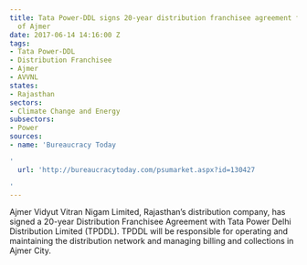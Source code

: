```yaml
---
title: Tata Power-DDL signs 20-year distribution franchisee agreement for the city
  of Ajmer
date: 2017-06-14 14:16:00 Z
tags:
- Tata Power-DDL
- Distribution Franchisee
- Ajmer
- AVVNL
states:
- Rajasthan
sectors:
- Climate Change and Energy
subsectors:
- Power
sources:
- name: 'Bureaucracy Today

'
  url: 'http://bureaucracytoday.com/psumarket.aspx?id=130427

'
---
```


Ajmer Vidyut Vitran Nigam Limited, Rajasthan’s distribution company, has signed a 20-year Distribution Franchisee Agreement with Tata Power Delhi Distribution Limited (TPDDL). TPDDL will be responsible for operating and maintaining the distribution network and managing billing and collections in Ajmer City.
